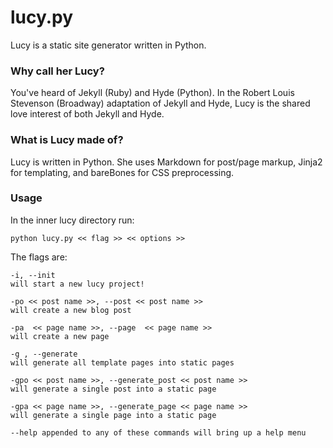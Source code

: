lucy.py
============

Lucy is a static site generator written in Python.

### Why call her Lucy?
You've heard of Jekyll (Ruby) and Hyde (Python). In the Robert Louis Stevenson (Broadway) adaptation of Jekyll and Hyde, Lucy is the shared love interest of both Jekyll and Hyde.

### What is Lucy made of?
Lucy is written in Python. She uses Markdown for post/page markup, Jinja2 for templating, and bareBones for CSS preprocessing. 

### Usage

In the inner lucy directory run:

    python lucy.py << flag >> << options >>
    
The flags are:

    -i, --init
    will start a new lucy project!
    
    -po << post name >>, --post << post name >> 
    will create a new blog post
    
    -pa  << page name >>, --page  << page name >>
    will create a new page
    
    -g , --generate
    will generate all template pages into static pages
    
    -gpo << post name >>, --generate_post << post name >>
    will generate a single post into a static page
    
    -gpa << page name >>, --generate_page << page name >>
    will generate a single page into a static page

    --help appended to any of these commands will bring up a help menu